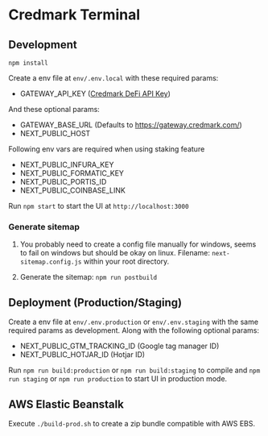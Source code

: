 # Credmark Terminal

## Development

`npm install`

Create a env file at `env/.env.local` with these required params:

- GATEWAY_API_KEY ([Credmark DeFi API Key](https://credmark.com/product?defiApi=true#learnMore))

And these optional params:

- GATEWAY_BASE_URL (Defaults to https://gateway.credmark.com/)
- NEXT_PUBLIC_HOST

Following env vars are required when using staking feature

- NEXT_PUBLIC_INFURA_KEY
- NEXT_PUBLIC_FORMATIC_KEY
- NEXT_PUBLIC_PORTIS_ID
- NEXT_PUBLIC_COINBASE_LINK

Run `npm start` to start the UI at `http://localhost:3000`

### Generate sitemap

1. You probably need to create a config file manually for windows, seems to fail on windows but should be okay on linux.
Filename: `next-sitemap.config.js` within your root directory.

2. Generate the sitemap: `npm run postbuild`

## Deployment (Production/Staging)

Create a env file at `env/.env.production` or `env/.env.staging` with the same required params as development. Along with the following optional params:

- NEXT_PUBLIC_GTM_TRACKING_ID (Google tag manager ID)
- NEXT_PUBLIC_HOTJAR_ID (Hotjar ID)

Run `npm run build:production` or `npm run build:staging` to compile and `npm run staging` or `npm run production` to start UI in production mode.

## AWS Elastic Beanstalk

Execute `./build-prod.sh` to create a zip bundle compatible with AWS EBS.
